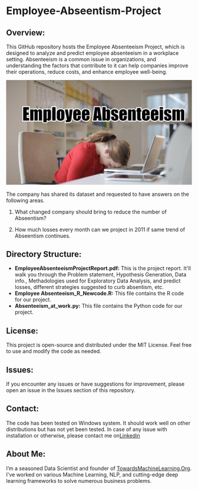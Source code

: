 # Employee-Abseentism-Project
## Overview:
This GitHub repository hosts the Employee Absenteeism Project, which is designed to analyze and predict employee absenteeism in a workplace setting. Absenteeism is a common issue in organizations, and understanding the factors that contribute to it can help companies improve their operations, reduce costs, and enhance employee well-being.

![Employee-Abseentism](https://github.com/Praveen76/Employee-Abseentism-Project/blob/3b3aff60d772358abb84991db158e97eebd6d3ea/Employee%20Absenteeism.jpg)

The company has shared its dataset and requested to have answers on the following areas.

1) What changed company should bring to reduce the number of Abseentism?

2) How much losses every month can we project in 2011 if same trend of Abseentism continues.
   

## Directory Structure:

 * **EmployeeAbsenteeismProjectReport.pdf:** This is the project report. It'll walk you through the Problem statement, Hypothesis Generation, Data info., Methadologies used for Exploratory Data Analysis, and predict losses, different strategies suggested to curb absentism, etc.
 * **Employee Absenteeism_R_Newcode.R:** This file contains the R code for our project.
 * **Absenteeism_at_work.py:** This file contains the Python code for our project.

## License:
This project is open-source and distributed under the MIT License. Feel free to use and modify the code as needed.

## Issues:
If you encounter any issues or have suggestions for improvement, please open an issue in the Issues section of this repository.

## Contact:
The code has been tested on Windows system. It should work well on other distributions but has not yet been tested. In case of any issue with installation or otherwise, please contact me on[Linkedin](https://www.linkedin.com/in/praveen-kumar-anwla-49169266/)

## **About Me**:
I’m a seasoned Data Scientist and founder of [TowardsMachineLearning.Org](https://towardsmachinelearning.org/). I've worked on various Machine Learning, NLP, and cutting-edge deep learning frameworks to solve numerous business problems.
